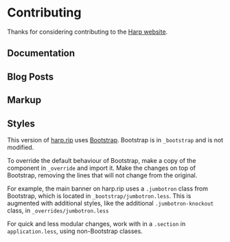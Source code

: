 # Contributing

Thanks for considering contributing to the [Harp website](https://harp.rip).

## Documentation

<!-- List of pages that need work -->

## Blog Posts

<!-- Just technically how to do it -->

## Markup

<!-- Jade, Bootstrap classes, etc. -->

## Styles

<!-- Note about identity guide, and that you can @-mention Kenneth -->

This version of [harp.rip](https://harp.rip) uses [Bootstrap](https://github.com/twbs/bootstrap). Bootstrap is in `_bootstrap` and is not modified.

To override the default behaviour of Bootstrap, make a copy of the component in `_override` and import it. Make the changes on top of Bootstrap, removing the lines that will not change from the original.

For example, the main banner on harp.rip uses a `.jumbotron` class from Bootstrap, which is located in `_bootstrap/jumbotron.less`. This is augmented with additional styles, like the additional `.jumbotron-knockout` class, in `_overrides/jumbotron.less`

For quick and less modular changes, work with in a `.section` in `application.less`, using non-Bootstrap classes.
